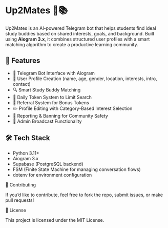 # Up2Mates 🤝📚

Up2Mates is an AI-powered Telegram bot that helps students find ideal study buddies based on shared interests, goals, and background. Built using **Aiogram 3.x**, it combines structured user profiles with a smart matching algorithm to create a productive learning community.

## 🚀 Features

- 🤖 Telegram Bot Interface with Aiogram
- 📄 User Profile Creation (name, age, gender, location, interests, intro, contact)
- 🔍 Smart Study Buddy Matching
- 🎯 Daily Token System to Limit Search
- 🎁 Referral System for Bonus Tokens
- ✏️ Profile Editing with Category-Based Interest Selection
- 🚫 Reporting & Banning for Community Safety
- 📣 Admin Broadcast Functionality

## 🛠️ Tech Stack

- Python 3.11+
- Aiogram 3.x
- Supabase (PostgreSQL backend)
- FSM (Finite State Machine for managing conversation flows)
- dotenv for environment configuration

🤝 Contributing

If you’d like to contribute, feel free to fork the repo, submit issues, or make pull requests!

📄 License

This project is licensed under the MIT License.
